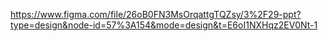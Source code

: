 https://www.figma.com/file/26oB0FN3MsOrqattgTQZsy/3%2F29-ppt?type=design&node-id=57%3A154&mode=design&t=E6oI1NXHqz2EV0Nt-1
